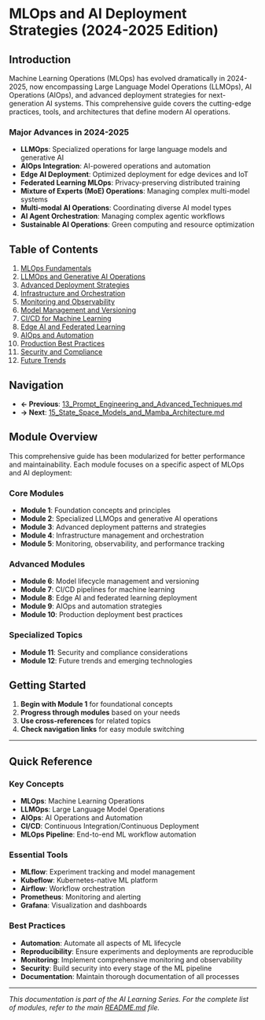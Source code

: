 # MLOps and AI Deployment Strategies (2024-2025 Edition)

## Introduction

Machine Learning Operations (MLOps) has evolved dramatically in 2024-2025, now encompassing Large Language Model Operations (LLMOps), AI Operations (AIOps), and advanced deployment strategies for next-generation AI systems. This comprehensive guide covers the cutting-edge practices, tools, and architectures that define modern AI operations.

### Major Advances in 2024-2025

- **LLMOps**: Specialized operations for large language models and generative AI
- **AIOps Integration**: AI-powered operations and automation
- **Edge AI Deployment**: Optimized deployment for edge devices and IoT
- **Federated Learning MLOps**: Privacy-preserving distributed training
- **Mixture of Experts (MoE) Operations**: Managing complex multi-model systems
- **Multi-modal AI Operations**: Coordinating diverse AI model types
- **AI Agent Orchestration**: Managing complex agentic workflows
- **Sustainable AI Operations**: Green computing and resource optimization

## Table of Contents

1. [MLOps Fundamentals](01_MLOps_Fundamentals.md)
2. [LLMOps and Generative AI Operations](02_LLMops_and_Generative_AI_Operations.md)
3. [Advanced Deployment Strategies](03_Advanced_Deployment_Strategies.md)
4. [Infrastructure and Orchestration](04_Infrastructure_and_Orchestration.md)
5. [Monitoring and Observability](05_Monitoring_and_Observability.md)
6. [Model Management and Versioning](06_Model_Management_and_Versioning.md)
7. [CI/CD for Machine Learning](07_CICD_for_Machine_Learning.md)
8. [Edge AI and Federated Learning](08_Edge_AI_and_Federated_Learning.md)
9. [AIOps and Automation](09_AIOps_and_Automation.md)
10. [Production Best Practices](10_Production_Best_Practices.md)
11. [Security and Compliance](11_Security_and_Compliance.md)
12. [Future Trends](12_Future_Trends.md)

## Navigation

- **← Previous**: [13_Prompt_Engineering_and_Advanced_Techniques.md](../13_Prompt_Engineering_and_Advanced_Techniques.md)
- **→ Next**: [15_State_Space_Models_and_Mamba_Architecture.md](../15_State_Space_Models_and_Mamba_Architecture.md)

## Module Overview

This comprehensive guide has been modularized for better performance and maintainability. Each module focuses on a specific aspect of MLOps and AI deployment:

### Core Modules
- **Module 1**: Foundation concepts and principles
- **Module 2**: Specialized LLMOps and generative AI operations
- **Module 3**: Advanced deployment patterns and strategies
- **Module 4**: Infrastructure management and orchestration
- **Module 5**: Monitoring, observability, and performance tracking

### Advanced Modules
- **Module 6**: Model lifecycle management and versioning
- **Module 7**: CI/CD pipelines for machine learning
- **Module 8**: Edge AI and federated learning deployment
- **Module 9**: AIOps and automation strategies
- **Module 10**: Production deployment best practices

### Specialized Topics
- **Module 11**: Security and compliance considerations
- **Module 12**: Future trends and emerging technologies

## Getting Started

1. **Begin with Module 1** for foundational concepts
2. **Progress through modules** based on your needs
3. **Use cross-references** for related topics
4. **Check navigation links** for easy module switching

---

## Quick Reference

### Key Concepts
- **MLOps**: Machine Learning Operations
- **LLMOps**: Large Language Model Operations
- **AIOps**: AI Operations and Automation
- **CI/CD**: Continuous Integration/Continuous Deployment
- **MLOps Pipeline**: End-to-end ML workflow automation

### Essential Tools
- **MLflow**: Experiment tracking and model management
- **Kubeflow**: Kubernetes-native ML platform
- **Airflow**: Workflow orchestration
- **Prometheus**: Monitoring and alerting
- **Grafana**: Visualization and dashboards

### Best Practices
- **Automation**: Automate all aspects of ML lifecycle
- **Reproducibility**: Ensure experiments and deployments are reproducible
- **Monitoring**: Implement comprehensive monitoring and observability
- **Security**: Build security into every stage of the ML pipeline
- **Documentation**: Maintain thorough documentation of all processes

---

*This documentation is part of the AI Learning Series. For the complete list of modules, refer to the main [README.md](../README.md) file.*